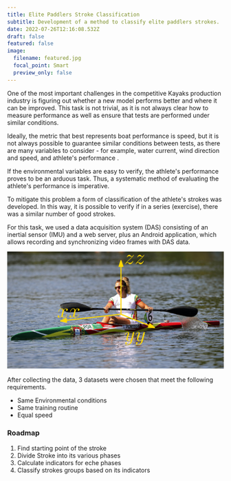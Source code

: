 ```yaml
---
title: Elite Paddlers Stroke Classification
subtitle: Development of a method to classify elite paddlers strokes.
date: 2022-07-26T12:16:08.532Z
draft: false
featured: false
image:
  filename: featured.jpg
  focal_point: Smart
  preview_only: false
---
```

One of the most important challenges in the competitive Kayaks production industry is figuring out whether a new model performs better and where it can be improved. This task is not trivial, as it is not always clear how to measure performance as well as ensure that tests are performed under similar conditions.

Ideally, the metric that best represents boat performance is speed, but it is not always possible to guarantee similar conditions between tests, as there are many variables to consider - for example, water current, wind direction and speed, and athlete's performance .

If the environmental variables are easy to verify, the athlete's performance proves to be an arduous task. Thus, a systematic method of evaluating the athlete's performance is imperative.

To mitigate this problem a form of classification of the athlete's strokes was developed. In this way, it is possible to verify if in a series (exercise), there was a similar number of good strokes.

For this task, we used a data acquisition system (DAS) consisting of an inertial sensor (IMU) and a web server, plus an Android application, which allows recording and synchronizing video frames with DAS data.



![](reference_frame.png "DAS Reference Frame")

After collecting the data, 3 datasets were chosen that meet the following requirements.
* Same Environmental conditions
* Same training routine
* Equal speed
### Roadmap
1. Find starting point of the stroke
2. Divide Stroke into its various phases
3. Calculate indicators for eche phases
4. Classify strokes groups based on its indicators
